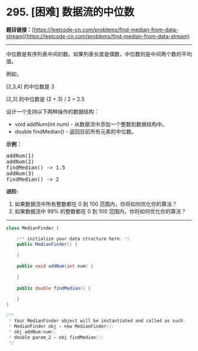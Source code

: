 # 295. [困难] 数据流的中位数

**题目链接：**[https://leetcode-cn.com/problems/find-median-from-data-stream](https://leetcode-cn.com/problems/find-median-from-data-stream)

---

<div class="content__1Y2H">
 <div class="notranslate">
  <p>中位数是有序列表中间的数。如果列表长度是偶数，中位数则是中间两个数的平均值。</p> 
  <p>例如，</p> 
  <p>[2,3,4]&nbsp;的中位数是 3</p> 
  <p>[2,3] 的中位数是 (2 + 3) / 2 = 2.5</p> 
  <p>设计一个支持以下两种操作的数据结构：</p> 
  <ul> 
   <li>void addNum(int num) - 从数据流中添加一个整数到数据结构中。</li> 
   <li>double findMedian() - 返回目前所有元素的中位数。</li> 
  </ul> 
  <p><strong>示例：</strong></p> 
  <pre class="language-text">addNum(1)
addNum(2)
findMedian() -&gt; 1.5
addNum(3) 
findMedian() -&gt; 2</pre> 
  <p><strong>进阶:</strong></p> 
  <ol> 
   <li>如果数据流中所有整数都在 0 到 100 范围内，你将如何优化你的算法？</li> 
   <li>如果数据流中 99% 的整数都在 0 到 100 范围内，你将如何优化你的算法？</li> 
  </ol> 
 </div>
</div>

---

```java
class MedianFinder {

    /** initialize your data structure here. */
    public MedianFinder() {
        
    }
    
    public void addNum(int num) {
        
    }
    
    public double findMedian() {
        
    }
}

/**
 * Your MedianFinder object will be instantiated and called as such:
 * MedianFinder obj = new MedianFinder();
 * obj.addNum(num);
 * double param_2 = obj.findMedian();
 */
```